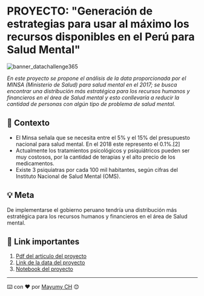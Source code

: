 # PROYECTO: "Generación de estrategias para usar al máximo los recursos disponibles en el Perú para Salud Mental"

![banner_datachallenge365](https://encrypted-tbn0.gstatic.com/images?q=tbn:ANd9GcRXPomVT51mmifRfRIAnzi8KVV8are9oWTJhw&usqp=CAU)

_En este proyecto se propone el análisis de la data proporcionada por el MINSA (Ministerio de Salud) para salud mental en el 2017; se busca encontrar una distribución más estratégica para los recursos humanos y financieros en el área de Salud mental y esto conllevaría a reducir la cantidad de personas con algún tipo de problema de salud mental._

## 🔎 Contexto 

- El Minsa señala que se necesita entre el 5% y el 15% del presupuesto
nacional para salud mental. En el 2018 este represento el 0.1%.[2]
- Actualmente los tratamientos psicológicos y psiquiátricos pueden ser muy
costosos, por la cantidad de terapias y el alto precio de los medicamentos.
- Existe 3 psiquiatras por cada 100 mil habitantes, según cifras del Instituto
Nacional de Salud Mental (OMS).

## 💡 Meta  
De implementarse el gobierno peruano tendría una distribución más estratégica para los recursos humanos y financieros en el área de Salud mental.

## 🔗 Link importantes 
1. [Pdf del articulo del proyecto](https://github.com/MayumyCH/mental_health_analysis_with_python/blob/main/proyecto_articulo.pdf)
1. [Link de la data del proyecto](https://www.datosabiertos.gob.pe/dataset/minsa-salud-mental)
2. [Notebook del proyecto](https://github.com/MayumyCH/mental_health_analysis_with_python/blob/main/proyecto_notebooks.ipynb)

---
⌨️ con ❤️ por  [Mayumy CH](https://github.com/MayumyCH) 😊 
